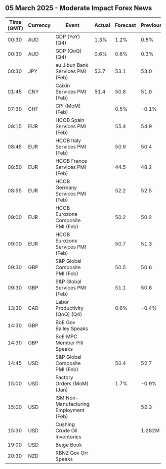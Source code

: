 ## 05 March 2025 - Moderate Impact Forex News

| Time (GMT) | Currency | Event | Actual | Forecast | Previous |
|------|----------|-------|--------|----------|----------|
| 00:30 | AUD | GDP (YoY) (Q4) | 1.3% | 1.2% | 0.8% |
| 00:30 | AUD | GDP (QoQ) (Q4) | 0.6% | 0.6% | 0.3% |
| 00:30 | JPY | au Jibun Bank Services PMI (Feb) | 53.7 | 53.1 | 53.0 |
| 01:45 | CNY | Caixin Services PMI (Feb) | 51.4 | 50.8 | 51.0 |
| 07:30 | CHF | CPI (MoM) (Feb) |  | 0.5% | -0.1% |
| 08:15 | EUR | HCOB Spain Services PMI (Feb) |  | 55.4 | 54.9 |
| 08:45 | EUR | HCOB Italy Services PMI (Feb) |  | 50.9 | 50.4 |
| 08:50 | EUR | HCOB France Services PMI (Feb) |  | 44.5 | 48.2 |
| 08:55 | EUR | HCOB Germany Services PMI (Feb) |  | 52.2 | 52.5 |
| 09:00 | EUR | HCOB Eurozone Composite PMI (Feb) |  | 50.2 | 50.2 |
| 09:00 | EUR | HCOB Eurozone Services PMI (Feb) |  | 50.7 | 51.3 |
| 09:30 | GBP | S&P Global Composite PMI (Feb) |  | 50.5 | 50.6 |
| 09:30 | GBP | S&P Global Services PMI (Feb) |  | 51.1 | 50.8 |
| 13:30 | CAD | Labor Productivity (QoQ) (Q4) |  | 0.6% | -0.4% |
| 14:30 | GBP | BoE Gov Bailey Speaks |  |  |  |
| 14:30 | GBP | BoE MPC Member Pill Speaks |  |  |  |
| 14:45 | USD | S&P Global Composite PMI (Feb) |  | 50.4 | 52.7 |
| 15:00 | USD | Factory Orders (MoM) (Jan) |  | 1.7% | -0.9% |
| 15:00 | USD | ISM Non-Manufacturing Employment (Feb) |  |  | 52.3 |
| 15:30 | USD | Cushing Crude Oil Inventories |  |  | 1.282M |
| 19:00 | USD | Beige Book |  |  |  |
| 20:30 | NZD | RBNZ Gov Orr Speaks |  |  |  |
